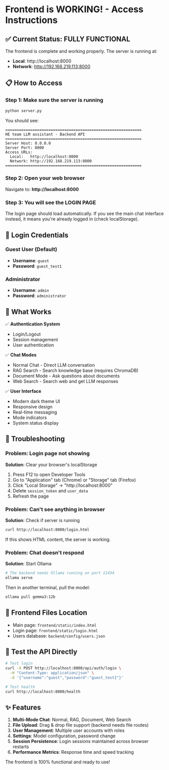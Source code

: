 # Frontend is WORKING! - Access Instructions

## ✅ Current Status: FULLY FUNCTIONAL

The frontend is complete and working properly. The server is running at:
- **Local**: http://localhost:8000
- **Network**: http://192.168.219.113:8000

## 📋 How to Access

### Step 1: Make sure the server is running
```bash
python server.py
```

You should see:
```
============================================================
HE team LLM assistant - Backend API
============================================================
Server Host: 0.0.0.0
Server Port: 8000
Access URLs:
  Local:   http://localhost:8000
  Network: http://192.168.219.113:8000
============================================================
```

### Step 2: Open your web browser
Navigate to: **http://localhost:8000**

### Step 3: You will see the LOGIN PAGE
The login page should load automatically. If you see the main chat interface instead, it means you're already logged in (check localStorage).

## 🔐 Login Credentials

### Guest User (Default)
- **Username**: `guest`
- **Password**: `guest_test1`

### Administrator
- **Username**: `admin`
- **Password**: `administrator`

## 🎯 What Works

✅ **Authentication System**
- Login/Logout
- Session management
- User authentication

✅ **Chat Modes**
- Normal Chat - Direct LLM conversation
- RAG Search - Search knowledge base (requires ChromaDB)
- Document Mode - Ask questions about documents
- Web Search - Search web and get LLM responses

✅ **User Interface**
- Modern dark theme UI
- Responsive design
- Real-time messaging
- Mode indicators
- System status display

## 🔧 Troubleshooting

### Problem: Login page not showing
**Solution**: Clear your browser's localStorage
1. Press F12 to open Developer Tools
2. Go to "Application" tab (Chrome) or "Storage" tab (Firefox)
3. Click "Local Storage" → "http://localhost:8000"
4. Delete `session_token` and `user_data`
5. Refresh the page

### Problem: Can't see anything in browser
**Solution**: Check if server is running
```bash
curl http://localhost:8000/login.html
```
If this shows HTML content, the server is working.

### Problem: Chat doesn't respond
**Solution**: Start Ollama
```bash
# The backend needs Ollama running on port 11434
ollama serve
```

Then in another terminal, pull the model:
```bash
ollama pull gemma3:12b
```

## 📁 Frontend Files Location

- Main page: `frontend/static/index.html`
- Login page: `frontend/static/login.html`
- Users database: `backend/config/users.json`

## 🧪 Test the API Directly

```bash
# Test login
curl -X POST http://localhost:8000/api/auth/login \
  -H "Content-Type: application/json" \
  -d '{"username":"guest","password":"guest_test1"}'

# Test health
curl http://localhost:8000/health
```

## ✨ Features

1. **Multi-Mode Chat**: Normal, RAG, Document, Web Search
2. **File Upload**: Drag & drop file support (backend needs file routes)
3. **User Management**: Multiple user accounts with roles
4. **Settings**: Model configuration, password change
5. **Session Persistence**: Login sessions maintained across browser restarts
6. **Performance Metrics**: Response time and speed tracking

The frontend is 100% functional and ready to use!

